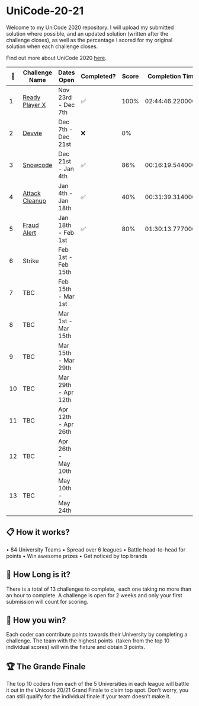 # UniCode-20-21

Welcome to my UniCode 2020 repository. I will upload my submitted solution where possible, and an updated solution (written after the challenge closes), as well as the percentage I scored for my original solution when each challenge closes.

Find out more about UniCode 2020 [here](https://www.showcode.io/unicode/).


:pencil: | Challenge Name     | Dates Open          | Completed?         | Score | Completion Time
---------|--------------------|---------------------|--------------------|-------|------------------
1        | [Ready Player X][1]| Nov 23rd - Dec 7th  | :white_check_mark: | 100%  | 02:44:46.2200000
2        | [Devvie][2]        | Dec 7th - Dec 21st  | ❌ |   0%  | 
3        | [Snowcode][3]      | Dec 21st - Jan 4th  | :white_check_mark: |  86%  | 00:16:19.5440000
4        | [Attack Cleanup][4]| Jan 4th - Jan 18th  | :white_check_mark: |  40%  | 00:31:39.3140000
5        | [Fraud Alert][5]   | Jan 18th - Feb 1st  | :white_check_mark: |  80%  | 01:30:13.7770000
6        | Strike             | Feb 1st - Feb 15th  |                    |       | 
7        | TBC                | Feb 15th - Mar 1st  |                    |       | 
8        | TBC                | Mar 1st - Mar 15th  |                    |       | 
9        | TBC                | Mar 15th - Mar 29th |                    |       | 
10       | TBC                | Mar 29th - Apr 12th |                    |       | 
11       | TBC                | Apr 12th - Apr 26th |                    |       | 
12       | TBC                | Apr 26th - May 10th |                    |       | 
13       | TBC                | May 10th - May 24th |                    |       | 





## :clipboard:  How it works?

• 84 University Teams
• Spread over 6 leagues
• Battle head-to-head for points
• Win awesome prizes
• Get noticed by top brands

## :red_car:  How Long is it?

There is a total of 13 challenges to complete,  each one taking no more than an hour to complete. 
A challenge is open for 2 weeks and only your first submission will count for scoring.

## :rocket:  How you win?

Each coder can contribute points towards their University by completing a challenge. 
The team with the highest points  (taken from the top 10 individual scores) will win the fixture and obtain 3 points.

## :trophy: The Grande Finale

The top 10 coders from each of the 5 Universities in each league will battle it out in the Unicode 20/21 Grand Finale to claim top spot.
Don’t worry, you can still qualify for the individual finale if your team doesn’t make it.

[1]:https://github.com/namd97/showcode-Unicode-20-21/tree/main/src/unicode2021/namd97/challenge1/Cipher.java
[2]:https://github.com/namd97/showcode-Unicode-20-21/tree/main/src/unicode2021/namd97/challenge2/Solution.java
[3]:https://github.com/namd97/showcode-Unicode-20-21/tree/main/src/unicode2021/namd97/challenge3/Solution.java
[4]:https://github.com/namd97/showcode-Unicode-20-21/tree/main/src/unicode2021/namd97/challenge4/AttackCleanup.java
[5]:https://github.com/namd97/showcode-Unicode-20-21/tree/main/src/unicode2021/namd97/challenge5/PairValidator.java
